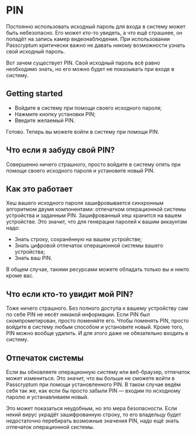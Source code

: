 # PIN

Постоянно использовать исходный пароль для входа в систему может быть небезопасно.
Его может кто-то увидеть, а что ещё страшнее, он попадёт на запись камер
видеонаблюдения. При использовании Passcryptum критически важно не давать никому
возможности узнать свой исходный пароль.

Вот зачем существует PIN. Свой исходный пароль всё равно необходимо знать, но его
можно будет не показывать при входе в систему.

## Getting started

- Войдите в систему при помощи своего исходного пароля;
- Нажмите кнопку установки PIN;
- Введите желаемый PIN.

Готово. Теперь вы можете войти в систему при помощи PIN.

## Что если я забуду свой PIN?

Совершенно ничего страшного, просто войдите в систему опять при помощи своего
исходного пароля и установите новый PIN.

## Как это работает

Хеш вашего исходного пароля зашифровывается синхронным алгоритмом двумя компонентами:
отпечатком операционной системы устройства и заданным PIN. Зашифрованный хеш
хранится на вашем устройстве. Это значит, что для генерации паролей
к вашим аккаунтам надо:

- Знать строку, сохранённую на вашем устройстве;
- Знать цифровой отпечаток операционной системы вашего устройства;
- Знать ваш PIN.

В общем случае, такими ресурсами можете обладать только вы и никто кроме вас.

## Что если кто-то увидит мой PIN?

Тоже ничего страшного. Без полного доступа к вашему устройству сам по себе PIN
не несёт никакой информации. Если PIN был скомпрометирован, просто поменяйте его.
Чтобы поменять PIN, просто войдите в систему любым способом и установите новый.
Кроме того, PIN можно вообще удалить. И для этого даже не обязательно входить
в систему.

## Отпечаток системы

Если вы обновляете операционную систему или веб-браузер, отпечаток может
измениться. Это значит, что вы больше не сможете войти в Passcryptum
при помощи установленного PIN. В таком случае ведём себя так же, как если бы
просто забыли PIN — входим по исходному паролю и устанавливаем новый.

Это может показаться неудобным, но это мера безопасности. Если некий вирус украдёт
зашифрованную строку, то его владельцу будет недостаточно перебирать возможные
значения PIN, надо ещё знать отпечаток операционной системы.
